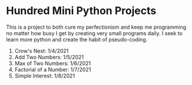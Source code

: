 # Hundred Mini Python Projects

This is a project to both cure my perfectionism and keep me programming no matter how busy I get by creating very small programs daily.
I seek to learn more python and create the habit of pseudo-coding.

1. Crow's Nest: 1/4/2021
2. Add Two Numbers: 1/5/2021
3. Max of Two Numbers: 1/6/2021
4. Factorial of a Number: 1/7/2021
5. Simple Interest: 1/8/2021
